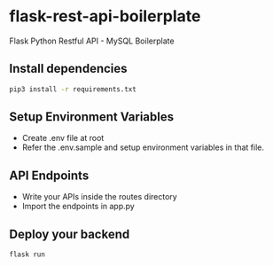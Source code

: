 # flask-rest-api-boilerplate
Flask Python Restful API - MySQL Boilerplate

## Install dependencies
```cmd 
pip3 install -r requirements.txt 
```

## Setup Environment Variables
- Create .env file at root
- Refer the .env.sample and setup environment variables in that file.

## API Endpoints
- Write your APIs inside the routes directory
- Import the endpoints in app.py

## Deploy your backend
```py
flask run
```
